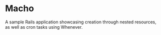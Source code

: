 # Macho

A sample Rails application showcasing creation through nested resources, as
well as cron tasks using Whenever.
